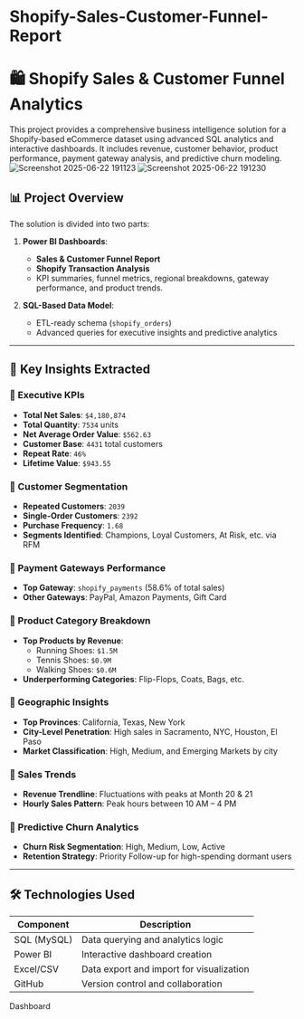 # Shopify-Sales-Customer-Funnel-Report
# 🛍️ Shopify Sales & Customer Funnel Analytics

This project provides a comprehensive business intelligence solution for a Shopify-based eCommerce dataset using advanced SQL analytics and interactive dashboards. It includes revenue, customer behavior, product performance, payment gateway analysis, and predictive churn modeling.
![Screenshot 2025-06-22 191123](https://github.com/user-attachments/assets/aee2acd1-0f84-4e60-bd72-ec1090bac1ae)
![Screenshot 2025-06-22 191230](https://github.com/user-attachments/assets/3c83a61b-06b5-495a-9ed9-37f588749447)

## 📊 Project Overview

The solution is divided into two parts:

1. **Power BI Dashboards**:
   - **Sales & Customer Funnel Report**
   - **Shopify Transaction Analysis**
   - KPI summaries, funnel metrics, regional breakdowns, gateway performance, and product trends.

2. **SQL-Based Data Model**:
   - ETL-ready schema (`shopify_orders`)
   - Advanced queries for executive insights and predictive analytics

---

## 🧠 Key Insights Extracted

### 🔹 Executive KPIs
- **Total Net Sales**: `$4,180,874`
- **Total Quantity**: `7534` units
- **Net Average Order Value**: `$562.63`
- **Customer Base**: `4431` total customers
- **Repeat Rate**: `46%`
- **Lifetime Value**: `$943.55`

### 🔹 Customer Segmentation
- **Repeated Customers**: `2039`
- **Single-Order Customers**: `2392`
- **Purchase Frequency**: `1.68`
- **Segments Identified**: Champions, Loyal Customers, At Risk, etc. via RFM

### 🔹 Payment Gateways Performance
- **Top Gateway**: `shopify_payments` (58.6% of total sales)
- **Other Gateways**: PayPal, Amazon Payments, Gift Card

### 🔹 Product Category Breakdown
- **Top Products by Revenue**:
  - Running Shoes: `$1.5M`
  - Tennis Shoes: `$0.9M`
  - Walking Shoes: `$0.6M`
- **Underperforming Categories**: Flip-Flops, Coats, Bags, etc.

### 🔹 Geographic Insights
- **Top Provinces**: California, Texas, New York
- **City-Level Penetration**: High sales in Sacramento, NYC, Houston, El Paso
- **Market Classification**: High, Medium, and Emerging Markets by city

### 🔹 Sales Trends
- **Revenue Trendline**: Fluctuations with peaks at Month 20 & 21
- **Hourly Sales Pattern**: Peak hours between 10 AM – 4 PM

### 🔹 Predictive Churn Analytics
- **Churn Risk Segmentation**: High, Medium, Low, Active
- **Retention Strategy**: Priority Follow-up for high-spending dormant users

---

## 🛠️ Technologies Used

| Component        | Description                                   |
|------------------|-----------------------------------------------|
| SQL (MySQL)      | Data querying and analytics logic             |
| Power BI         | Interactive dashboard creation                |
| Excel/CSV        | Data export and import for visualization      |
| GitHub           | Version control and collaboration             |

Dashboard

